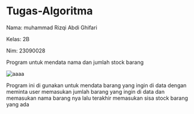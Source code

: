 # Tugas-Algoritma

Nama: muhammad Rizqi Abdi Ghifari

Kelas: 2B

Nim: 23090028

Program untuk mendata nama dan jumlah stock barang

![aaaa](https://github.com/Reik11/Tugas-Algoritma/assets/145582398/50191ece-0a21-4a74-967a-419662e879c1)

Program ini di gunakan untuk mendata barang yang ingin di data 
dengan meminta user memasukan jumlah barang yang ingin di data
dan memasukan nama barang nya
lalu terakhir memasukan sisa stock barang yang ada


